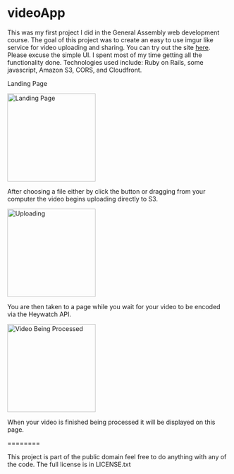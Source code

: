 videoApp
========
This was my first project I did in the General Assembly web development course. The goal of this project was to create an easy to use imgur like service for video uploading and sharing. You can try out the site [here](http://easyvid.heroku.com). Please excuse the simple UI. I spent most of my time getting all the functionality done. Technologies used include: Ruby on Rails, some javascript, Amazon S3, CORS, and Cloudfront.
<p>Landing Page</p>
<p><img alt="Landing Page" src="http://i.imgur.com/XOuXwaE.png" width='200px' /></p><p>
After choosing a file either by click the button or dragging from your computer the video begins uploading directly to S3.
</p><p><img alt="Uploading" src="http://i.imgur.com/xLprJ1o.png" width='200px' /></p><p>
You are then taken to a page while you wait for your video to be encoded via the Heywatch API.</p><p>
<img alt="Video Being Processed" src="http://i.imgur.com/7HJqVAf.png" width='200px' /></p>
When your video is finished being processed it will be displayed on this page.

========

This project is part of the public domain feel free to do anything with any of the code. The full license is in LICENSE.txt
